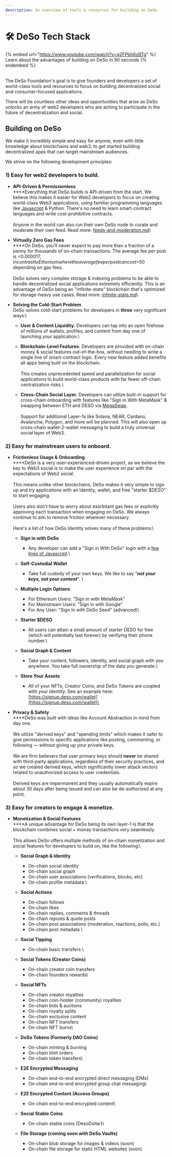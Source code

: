 ```yaml
---
description: An overview of tools & resources for building on DeSo
---
```


# 🛠 DeSo Tech Stack

{% embed url="https://www.youtube.com/watch?v=q2FPbh6zBTg" %}
Learn about the advantages of building on DeSo in 90 seconds
{% endembed %}

\
The DeSo Foundation's goal is to give founders and developers a set of world-class tools and resources to focus on building decentralized social and consumer-focused applications.

There will be countless other ideas and opportunities that arise as DeSo unlocks an army of web2 developers who are aching to participate in the future of decentralization and social.&#x20;

## Building on DeSo

We make it incredibly simple and easy for anyone, even with little knowledge about blockchains and web3, to get started building decentralized apps that can target mainstream audiences.

We strive on the following development principles:

### **1) Easy for web2 developers to build.**

* **API-Driven & Permissionless**\
  ****Everything that DeSo builds is API-driven from the start. We believe this makes it easier for Web2 developers to focus on creating world-class Web3 applications, using familiar programming languages like [Javascript](deso-frontend/exchange-listing-api.md) & Python. There's no need to learn smart-contract languages and write cost-prohibitive contracts.\
  \
  Anyone in the world can also run their own DeSo node to curate and moderate their own feed. Read more: [feeds-and-moderation.md](deso-features/feeds-and-moderation.md "mention")\

* **Virtually Zero Gas Fees**\
  ****On DeSo, you'll never expect to pay more than a fraction of a penny for thousands of on-chain transactions. The average fee per post is <$0.000017, in contrast to Ethereum where the average fee per post can cost >$50 depending on gas fees.\
  \
  DeSo solves very complex storage & indexing problems to be able to handle decentralized social applications extremely efficiently. This is an advantage of DeSo being an "infinite-state" blockchain that's optimized for storage-heavy use cases. Read more: [infinite-state.md](deso-blockchain/infinite-state.md "mention")\

* **Solving the Cold-Start Problem**\
  DeSo solves cold-start problems for developers in **three** very significant ways:\

  * **User & Content Liquidity.** Developers can tap into an open firehose of millions of wallets, profiles, and content from day one of launching your application.\

  * **Blockchain-Level Features.** Developers are provided with on-chain money & social features out-of-the-box, without needing to write a single line of smart-contract logic. Every new feature added benefits all apps being built on the blockchain.\
    \
    This creates unprecedented speed and parallelization for social applications to build world-class products with far fewer off-chain centralization risks.\

  * **Cross-Chain Social Layer.** Developers can utilize built-in support for cross-chain onboarding with features like "Sign in With MetaMask" & swapping between ETH and DESO via [MegaSwap](https://megaswap.xyz/).\
    \
    Support for additional Layer-1s like Solana, NEAR, Cardano, Avalanche, Polygon, and more will be planned. This will also open up cross-chain wallet-2-wallet messaging to build a truly universal social layer of Web3.

### **2) Easy for mainstream users to onboard.**

* **Frictionless Usage & Onboarding**\
  ****DeSo is a very user-experienced-driven project, as we believe the key to Web3 social is to make the user experience on par with the expectations of Web2 social.\
  \
  This means unlike other blockchains, DeSo makes it very simple to sign up and try applications with an identity, wallet, and free "starter $DESO" to start engaging.\
  \
  Users also don't have to worry about exorbitant gas fees or explicitly approving each transaction when engaging on DeSo. We always continue to aim to remove friction wherever necessary.\
  \
  Here's a list of how DeSo Identity solves many of these problems:\

  * **Sign in with DeSo**
    * Any developer can add a "Sign in With DeSo" login with a [few lines of Javascript](deso-frontend/exchange-listing-api.md).\

  * **Self-Custodial Wallet**
    * Take full custody of your own keys. We like to say "_**not your keys, not your content**_". \

  * **Multiple Login Options**
    * For Ethereum Users: "Sign in with MetaMask"
    * For Mainstream Users: "Sign in with Google"
    * For Any User: "Sign in with DeSo Seed" (advanced)\

  * **Starter $DESO**
    * All users can attain a small amount of starter DESO for free (which will potentially last forever) by verifying their phone number.\

  * **Social Graph & Content**
    * Take your content, followers, identity, and social graph with you anywhere. You take full ownership of the data you generate.\

  * **Store Your Assets**
    * All of your NFTs, Creator Coins, and DeSo Tokens are coupled with your Identity. See an example here: [https://signup.deso.com/wallet](https://signup.deso.com/wallet)\

* **Privacy & Safety**\
  ****DeSo was built with ideas like Account Abstraction in mind from day one. \
  \
  We utilize "derived keys" and "spending limits" which makes it safer to give permissions to specific applications like posting, commenting, or following — without giving up your private keys.\
  \
  We are firm believers that user primary keys should **never** be shared with third-party applications, regardless of their security practices, and so we created derived keys, which significantly lower attack vectors related to unauthorized access to user credentials.\
  \
  Derived keys are impermanent and they usually automatically expire about 30 days after being issued and can also be de-authorized at any point.

### **3) Easy for creators to engage & monetize.**

* **Monetization & Social Features**\
  ****A unique advantage for DeSo being its own layer-1 is that the blockchain combines social + money transactions very seamlessly.\
  \
  This allows DeSo offers multiple methods of on-chain monetization and social features for developers to build on, like the following:\

  * **Social Graph & Identity**
    * On-chain social identity
    * On-chain social graph
    * On-chain user associations (verifications, blocks, etc)
    * On-chain profile metadata \

  * **Social Actions**
    * On-chain follows
    * On-chain likes
    * On-chain replies, comments & threads
    * On-chain reposts & quote posts
    * On-chain post associations (moderation, reactions, polls, etc.)
    * On-chain post metadata \

  * **Social Tipping**
    * On-chain basic transfers \

  * **Social Tokens (Creator Coins)**
    * On-chain creator coin transfers
    * On-chain founders rewards\

  * **Social NFTs**
    * On-chain creator royalties
    * On-chain coin-holder (community) royalties
    * On-chain bids & auctions
    * On-chain royalty splits
    * On-chain exclusive content
    * On-chain NFT transfers
    * On-chain NFT burns\

  * **DeSo Tokens (Formerly DAO Coins)**
    * On-chain minting & burning
    * On-chain limit orders
    * On-chain token transfers\

  * **E2E Encrypted Messaging**
    * On-chain end-to-end encrypted direct messaging (DMs)
    * On-chain end-to-end encrypted group chat messaging\

  * **E2E Encrypted Content (Access Groups)**
    * On-chain end-to-end encrypted content\

  * **Social Stable Coins**
    * On-chain stable coins (DesoDollar)\

  * **File Storage (coming soon with DeSo Vaults)**
    * On-chain blob storage for images & videos (soon)
    * On-chain file storage for static HTML websites (soon)
